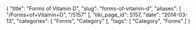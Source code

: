 {
    "title": "Forms of Vitamin D",
    "slug": "forms-of-vitamin-d",
    "aliases": [
        "/Forms+of+Vitamin+D",
        "/5157"
    ],
    "tiki_page_id": 5157,
    "date": "2014-03-13",
    "categories": [
        "Forms",
        "Category"
    ],
    "tags": [
        "Category",
        "Forms"
    ]
}